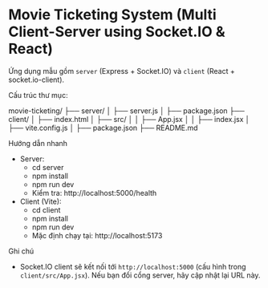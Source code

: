 # Movie Ticketing System (Multi Client-Server using Socket.IO & React)

Ứng dụng mẫu gồm `server` (Express + Socket.IO) và `client` (React + socket.io-client).

Cấu trúc thư mục:

movie-ticketing/
 ├── server/
 │    ├── server.js
 │    ├── package.json
 ├── client/
 │    ├── index.html
 │    ├── src/
 │    │    ├── App.jsx
 │    │    ├── index.jsx
 │    ├── vite.config.js
 │    ├── package.json
 ├── README.md

Hướng dẫn nhanh
- Server:
  - cd server
  - npm install
  - npm run dev
  - Kiểm tra: http://localhost:5000/health
- Client (Vite):
  - cd client
  - npm install
  - npm run dev
  - Mặc định chạy tại: http://localhost:5173

Ghi chú
- Socket.IO client sẽ kết nối tới `http://localhost:5000` (cấu hình trong `client/src/App.jsx`). Nếu bạn đổi cổng server, hãy cập nhật lại URL này.
